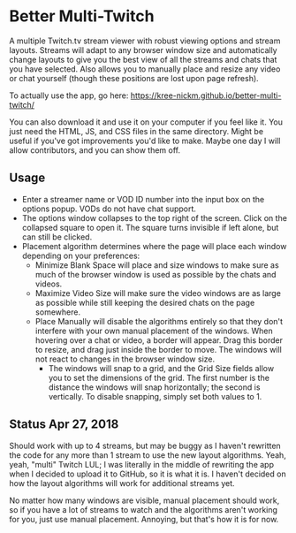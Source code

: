 # Better Multi-Twitch
A multiple Twitch.tv stream viewer with robust viewing options and stream layouts. Streams will adapt to any browser window size and automatically change layouts to give you the best view of all the streams and chats that you have selected. Also allows you to manually place and resize any video or chat yourself (though these positions are lost upon page refresh).

To actually use the app, go here: https://kree-nickm.github.io/better-multi-twitch/

You can also download it and use it on your computer if you feel like it. You just need the HTML, JS, and CSS files in the same directory. Might be useful if you've got improvements you'd like to make. Maybe one day I will allow contributors, and you can show them off.

## Usage
* Enter a streamer name or VOD ID number into the input box on the options popup. VODs do not have chat support.
* The options window collapses to the top right of the screen. Click on the collapsed square to open it. The square turns invisible if left alone, but can still be clicked.
* Placement algorithm determines where the page will place each window depending on your preferences:
	* Minimize Blank Space will place and size windows to make sure as much of the browser window is used as possible by the chats and videos.
	* Maximize Video Size will make sure the video windows are as large as possible while still keeping the desired chats on the page somewhere.
	* Place Manually will disable the algorithms entirely so that they don't interfere with your own manual placement of the windows. When hovering over a chat or video, a border will appear. Drag this border to resize, and drag just inside the border to move. The windows will not react to changes in the browser window size.
		* The windows will snap to a grid, and the Grid Size fields allow you to set the dimensions of the grid. The first number is the distance the windows will snap horizontally; the second is vertically. To disable snapping, simply set both values to 1.

## Status Apr 27, 2018
Should work with up to 4 streams, but may be buggy as I haven't rewritten the code for any more than 1 stream to use the new layout algorithms. Yeah, yeah, "multi" Twitch LUL; I was literally in the middle of rewriting the app when I decided to upload it to GitHub, so it is what it is. I haven't decided on how the layout algorithms will work for additional streams yet.

No matter how many windows are visible, manual placement should work, so if you have a lot of streams to watch and the algorithms aren't working for you, just use manual placement. Annoying, but that's how it is for now.
